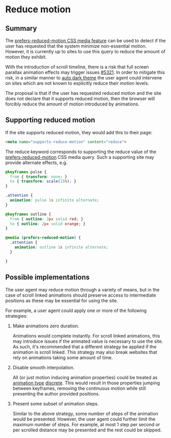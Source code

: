 # Reduce motion

## Summary

The [prefers-reduced-motion CSS media
feature](https://developer.mozilla.org/en-US/docs/Web/CSS/@media/prefers-reduced-motion)
can be used to detect if the user has requested that the system minimize non-essential motion.
However, it is currently up to sites to use this query to reduce the amount of
motion they exhibit.

With the introduction of scroll timeline, there is a risk that full screen
parallax animation effects may trigger issues
[#5321](https://github.com/w3c/csswg-drafts/issues/5321). In order to mitigate
this risk, in a similar manner to [auto dark
theme](https://developer.chrome.com/blog/auto-dark-theme/) the user agent could
intervene on sites which are not known to explicitly reduce their motion levels.

The proposal is that if the user has requested reduced motion and the site does
not declare that it supports reduced motion, then the browser will forcibly
reduce the amount of motion introduced by animations.

## Supporting reduced motion

If the site supports reduced motion, they would add this to their page:

```html
<meta name="supports-reduce-motion" content="reduce">
```

The reduce keyword corresponds to supporting the reduce value of the
[prefers-reduced-motion](https://drafts.csswg.org/mediaqueries-5/#prefers-reduced-motion) CSS media query.
Such a supporting site may provide alternate effects, e.g.

```css
@keyframes pulse {
  from { transform: none; }
  to { transform: scale(15%); }
}

.attention {
  animation: pulse 1s infinite alternate;
}

@keyframes outline {
  from { outline: 2px solid red; }
  to { outline: 2px solid orange; }
}

@media (prefers-reduced-motion) {
  .attention {
    animation: outline 1s infinite alternate;
  }

}
```

## Possible implementations

The user agent may reduce motion through a variety of means, but in the case of
scroll linked animations should preserve access to intermediate positions as
these may be essential for using the site.

For example, a user agent could apply one or more of the following strategies:

1. Make animations zero duration.

   Animations would complete instantly. For scroll
   linked animations, this may introduce issues if the animated value is
   necessary to use the site. As such, it's recommended that a different
   strategy be applied if the animation is scroll linked. This strategy may also
   break websites that rely on animations taking some amount of time.

2. Disable smooth interpolation.

   All (or just motion inducing animation properties) could be treated as
   [animation
   type](https://www.w3.org/TR/web-animations-1/#animating-properties)
   [discrete](https://www.w3.org/TR/web-animations-1/#discrete). This would
   result in those properties jumping between keyframes, removing the continuous
   motion while still presenting the author provided positions.

3. Present some subset of animation steps.

   Similar to the above strategy, some number of steps of the animation would be
   presented. However, the user agent could further limit the maximum number of
   steps. For example, at most 1 step per second or per scrolled distance may be
   presented and the rest could be skipped.
